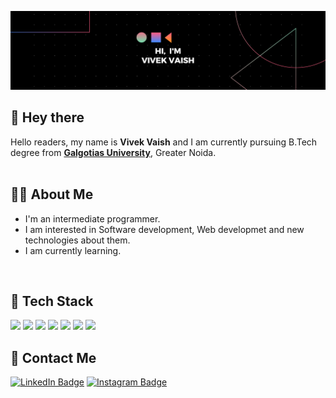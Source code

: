 ![Profile banner](https://github.com/Vivekv634/VivekVaish/blob/main/profile%20banner.png)

## 👋 Hey there
Hello readers, my name is **Vivek Vaish** and I am currently pursuing B.Tech degree from [**Galgotias University**](https://www.galgotiasuniversity.edu.in/), Greater Noida.
<br>
<br>

## 🧑‍💻 About Me
* I'm an intermediate programmer.
* I am interested in Software development, Web developmet and new technologies about them.
* I am currently learning.
<br>

## 💼 Tech Stack
![](https://img.shields.io/badge/Code-MySQL-informational?style=flat&logo=MySQL&logoColor=white&color=blue)
![](https://img.shields.io/badge/Code-Python-informational?style=flat&logo=Python&logoColor=white&color=blue)
![](https://img.shields.io/badge/Code-C++-informational?style=flat&logo=C++&logoColor=white&color=blue)
![](https://img.shields.io/badge/Code-C-informational?style=flat&logo=C&logoColor=white&color=blue)
![](https://img.shields.io/badge/Code-Java-informational?style=flat&logo=Java&logoColor=white&color=blue)
![](https://img.shields.io/badge/Code-Html-informational?style=flat&logo=Html&logoColor=white&color=blue)
![](https://img.shields.io/badge/Code-CSS-informational?style=flat&logo=CSS&logoColor=white&color=blue)

## 🙌 Contact Me
[![LinkedIn Badge](https://img.shields.io/badge/LinkedIn-Profile-informational?style=flat&logo=linkedin&logoColor=white&color=blue)](https://www.linkedin.com/in/vivek-vaish-bb5803257/)
[![Instagram Badge](https://img.shields.io/badge/Instagram-Profile-informational?style=flat&logo=instagram&logoColor=white&color=blue)](https://www.instagram.com/v.codr/)
